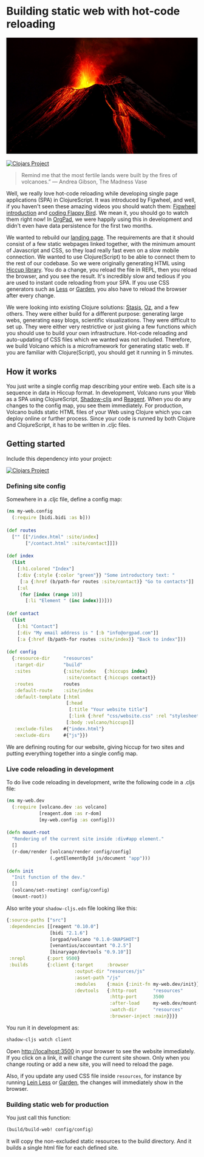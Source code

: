 # Building static web with hot-code reloading

![Volcano](doc/volcano.png)

[![Clojars Project](https://img.shields.io/clojars/v/orgpad/volcano.svg)](https://clojars.org/orgpad/volcano)

> Remind me that the most fertile lands were built by the fires of volcanoes.”
> ― Andrea Gibson, The Madness Vase

Well, we really love hot-code reloading while developing single page applications (SPA) in ClojureScript.
It was introduced by Figwheel, and well, if you haven't seen these amazing videos you should watch them:
[Figwheel introduction](https://www.youtube.com/watch?v=j-kj2qwJa_E) and
[coding Flappy Bird](https://www.youtube.com/watch?v=KZjFVdU8VLI). We mean it, you should go to watch them right now!
In [OrgPad](https://orgpad.com), we were happily using this in development and didn't even have data persistence for
the first two months.

We wanted to rebuild our [landing page](https//orgpad.com/about). The requirements are that it should consist of a
few static webpages linked together, with the minimum amount of Javascript and CSS, so they load really fast even on
a slow mobile connection. We wanted to use Clojure(Script) to be able to connect them to the rest of our codebase.
So we were originally generating HTML using [Hiccup library](https://github.com/weavejester/hiccup). You do a change,
you reload the file in REPL, then you reload the browser, and you see the result. It's incredibly slow and tedious
if you are used to instant code reloading from your SPA. If you use CSS generators such as
[Less](https://github.com/montoux/lein-less) or [Garden](https://github.com/noprompt/lein-garden), you also have to
reload the browser after every change.

We were looking into existing Clojure solutions: [Stasis](https://github.com/magnars/stasis),
[Oz](https://github.com/metasoarous/oz), and a few others. They were either build for a different purpose:
generating large webs, generating easy blogs, scientific visualizations. They were difficult to set up. They were
either very restrictive or just giving a few functions which you should use to build your own infrastructure. Hot-code
reloading and auto-updating of CSS files which we wanted was not included. Therefore, we build Volcano which is
a microframework for generating static web. If you are familiar with Clojure(Script), you should get it running in
5 minutes.

## How it works

You just write a single config map describing your entire web. Each site is a sequence in data in Hiccup format.
In development, Volcano runs your Web as a SPA using ClojureScript, [Shadow-cljs](http://shadow-cljs.org/) and
[Reagent](https://github.com/reagent-project/reagent). When you do any changes to the config map, you see them
immediately. For production, Volcano builds static HTML files of your Web using Clojure which you can deploy online
or further process. Since your code is runned by both Clojure and ClojureScript, it has to be written in .cljc files.

## Getting started

Include this dependency into your project:

[![Clojars Project](http://clojars.org/orgpad/volcano/latest-version.svg)](http://clojars.org/orgpad/vulcano)

### Defining site config

Somewhere in a .cljc file, define a config map:

```clojure
(ns my-web.config
  (:require [bidi.bidi :as b]))

(def routes
  ["" [["/index.html" :site/index]
       ["/contact.html" :site/contact]]])

(def index
  (list
    [:h1.colored "Index"]
    [:div {:style {:color "green"}} "Some introductory text: "
     [:a {:href (b/path-for routes :site/contact)} "Go to contacts"]]
    [:ul
     (for [index (range 10)]
       [:li "Element " (inc index)])]))

(def contact
  (list
    [:h1 "Contact"]
    [:div "My email address is " [:b "info@orgpad.com"]]
    [:a {:href (b/path-for routes :site/index)} "Back to index"]))

(def config
  {:resource-dir     "resources"
   :target-dir       "build"
   :sites            {:site/index   {:hiccups index}
                      :site/contact {:hiccups contact}}
   :routes           routes
   :default-route    :site/index
   :default-template [:html
                      [:head
                       [:title "Your website title"]
                       [:link {:href "css/website.css" :rel "stylesheet" :type "text/css"}]]
                      [:body :volcano/hiccups]]
   :exclude-files    #{"index.html"}
   :exclude-dirs     #{"js"}})
```

We are defining routing for our website, giving hiccup for two sites and putting everything together into a single
config map.

### Live code reloading in development

To do live code reloading in development, write the following code in a .cljs file:

```clojure
(ns my-web.dev
  (:require [volcano.dev :as volcano]
            [reagent.dom :as r-dom]
            [my-web.config :as config]))

(defn mount-root
  "Rendering of the current site inside :div#app element."
  []
  (r-dom/render [volcano/render config/config]
                (.getElementById js/document "app")))

(defn init
  "Init function of the dev."
  []
  (volcano/set-routing! config/config)
  (mount-root))
```

Also write your `shadow-cljs.edn` file looking like this:

```clojure
{:source-paths ["src"]
 :dependencies [[reagent "0.10.0"]
                [bidi "2.1.6"]
                [orgpad/volcano "0.1.0-SNAPSHOT"]
                [venantius/accountant "0.2.5"]
                [binaryage/devtools "0.9.10"]]
 :nrepl        {:port 9500}
 :builds       {:client {:target     :browser
                         :output-dir "resources/js"
                         :asset-path "/js"
                         :modules    {:main {:init-fn my-web.dev/init}}
                         :devtools   {:http-root      "resources"
                                      :http-port      3500
                                      :after-load     my-web.dev/mount-root
                                      :watch-dir      "resources"
                                      :browser-inject :main}}}}
```

You run it in development as:

```bash
shadow-cljs watch client
```

Open [http://localhost:3500](http://localhost:3500) in your browser to see the website immediately. If you click on
a link, it will change the current site shown. Only when you change routing or add a new site, you will need to reload
the page.

Also, if you update any used CSS file inside `resources`, for instance by running
[Lein Less](https://github.com/montoux/lein-less) or [Garden](https://github.com/noprompt/lein-garden),
the changes will immediately show in the browser.

### Building static web for production

You just call this function:

```clojure
(build/build-web! config/config)
```

It will copy the non-excluded static resources to the build directory. And it builds a single html file for each
defined site.